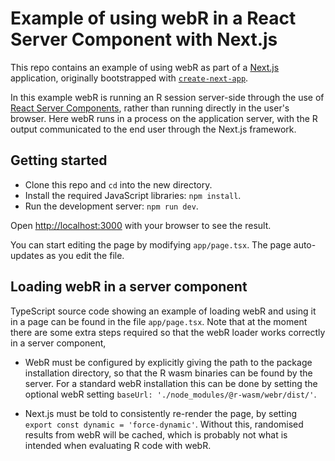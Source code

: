 # Example of using webR in a React Server Component with Next.js

This repo contains an example of using webR as part of a [Next.js](https://nextjs.org/) application, originally bootstrapped with [`create-next-app`](https://github.com/vercel/next.js/tree/canary/packages/create-next-app).

In this example webR is running an R session server-side through the use of [React Server Components](https://nextjs.org/docs/advanced-features/react-18/server-components), rather than running directly in the user's browser. Here webR runs in a process on the application server, with the R output communicated to the end user through the Next.js framework.

## Getting started

* Clone this repo and `cd` into the new directory.
* Install the required JavaScript libraries: `npm install`.
* Run the development server: `npm run dev`.

Open [http://localhost:3000](http://localhost:3000) with your browser to see the result.

You can start editing the page by modifying `app/page.tsx`. The page auto-updates as you edit the file.

## Loading webR in a server component

TypeScript source code showing an example of loading webR and using it in a page can be found in the file `app/page.tsx`. Note that at the moment there are some extra steps required so that the webR loader works correctly in a server component,

 * WebR must be configured by explicitly giving the path to the package installation directory, so that the R wasm binaries can be found by the server. For a standard webR installation this can be done by setting the optional webR setting `baseUrl: './node_modules/@r-wasm/webr/dist/'`.

 * Next.js must be told to consistently re-render the page, by setting `export const dynamic = 'force-dynamic'`. Without this, randomised results from webR will be cached, which is probably not what is intended when evaluating R code with webR.
